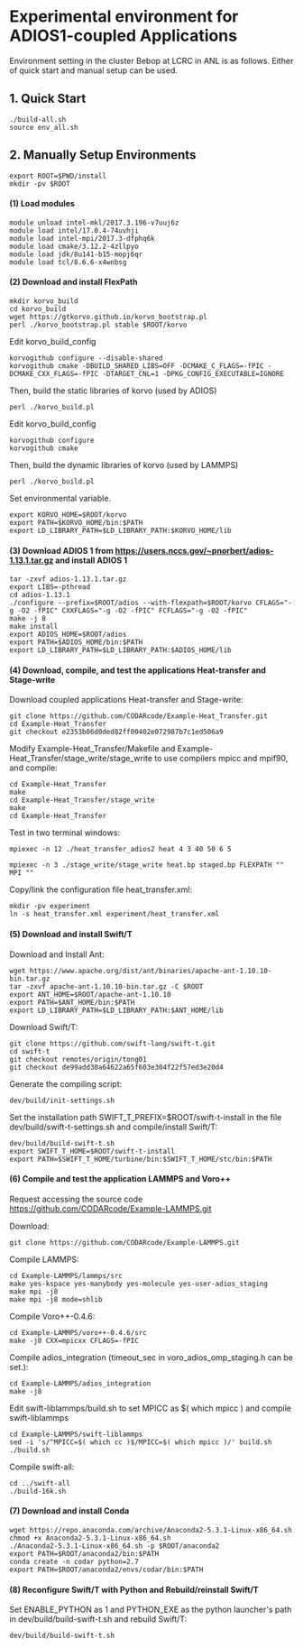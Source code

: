 # Experimental environment for ADIOS1-coupled Applications
Environment setting in the cluster Bebop at LCRC in ANL is as follows. Either of quick start and manual setup can be used.

## 1.  Quick Start
```
./build-all.sh
source env_all.sh
```

## 2.  Manually Setup Environments
```
export ROOT=$PWD/install
mkdir -pv $ROOT
```

#### (1) Load modules
```
module unload intel-mkl/2017.3.196-v7uuj6z
module load intel/17.0.4-74uvhji
module load intel-mpi/2017.3-dfphq6k
module load cmake/3.12.2-4zllpyo
module load jdk/8u141-b15-mopj6qr
module load tcl/8.6.6-x4wnbsg
```

#### (2) Download and install FlexPath
```
mkdir korvo_build
cd korvo_build
wget https://gtkorvo.github.io/korvo_bootstrap.pl
perl ./korvo_bootstrap.pl stable $ROOT/korvo
```
Edit korvo_build_config
```
korvogithub configure --disable-shared
korvogithub cmake -DBUILD_SHARED_LIBS=OFF -DCMAKE_C_FLAGS=-fPIC -DCMAKE_CXX_FLAGS=-fPIC -DTARGET_CNL=1 -DPKG_CONFIG_EXECUTABLE=IGNORE
```
Then, build the static libraries of korvo (used by ADIOS)
```
perl ./korvo_build.pl
```
Edit korvo_build_config
```
korvogithub configure
korvogithub cmake
```
Then, build the dynamic libraries of korvo (used by LAMMPS)
```
perl ./korvo_build.pl
```
Set environmental variable.
```
export KORVO_HOME=$ROOT/korvo
export PATH=$KORVO_HOME/bin:$PATH
export LD_LIBRARY_PATH=$LD_LIBRARY_PATH:$KORVO_HOME/lib
```

#### (3) Download ADIOS 1 from https://users.nccs.gov/~pnorbert/adios-1.13.1.tar.gz and install ADIOS 1
```
tar -zxvf adios-1.13.1.tar.gz
export LIBS=-pthread
cd adios-1.13.1
./configure --prefix=$ROOT/adios --with-flexpath=$ROOT/korvo CFLAGS="-g -O2 -fPIC" CXXFLAGS="-g -O2 -fPIC" FCFLAGS="-g -O2 -fPIC"
make -j 8
make install
export ADIOS_HOME=$ROOT/adios
export PATH=$ADIOS_HOME/bin:$PATH
export LD_LIBRARY_PATH=$LD_LIBRARY_PATH:$ADIOS_HOME/lib
```

#### (4) Download, compile, and test the applications Heat-transfer and Stage-write
Download coupled applications Heat-transfer and Stage-write:
```
git clone https://github.com/CODARcode/Example-Heat_Transfer.git
cd Example-Heat_Transfer
git checkout e2353b06d0ded82ff00402e072987b7c1ed506a9
```
Modify Example-Heat_Transfer/Makefile and Example-Heat_Transfer/stage_write/stage_write to use compilers mpicc and mpif90, and compile:
```
cd Example-Heat_Transfer
make
cd Example-Heat_Transfer/stage_write
make
cd Example-Heat_Transfer
```
Test in two terminal windows:
```
mpiexec -n 12 ./heat_transfer_adios2 heat 4 3 40 50 6 5
```
```
mpiexec -n 3 ./stage_write/stage_write heat.bp staged.bp FLEXPATH "" MPI ""
```
Copy/link the configuration file heat_transfer.xml:
```
mkdir -pv experiment
ln -s heat_transfer.xml experiment/heat_transfer.xml
```

#### (5) Download and install Swift/T
Download and Install Ant:
```
wget https://www.apache.org/dist/ant/binaries/apache-ant-1.10.10-bin.tar.gz
tar -zxvf apache-ant-1.10.10-bin.tar.gz -C $ROOT
export ANT_HOME=$ROOT/apache-ant-1.10.10
export PATH=$ANT_HOME/bin:$PATH
export LD_LIBRARY_PATH=$LD_LIBRARY_PATH:$ANT_HOME/lib
```
Download Swift/T:
```
git clone https://github.com/swift-lang/swift-t.git
cd swift-t
git checkout remotes/origin/tong01
git checkout de99add30a64622a65f603e304f22f57ed3e20d4
```
Generate the compiling script:
```
dev/build/init-settings.sh
```
Set the installation path SWIFT_T_PREFIX=$ROOT/swift-t-install in the file dev/build/swift-t-settings.sh and compile/install Swift/T:
```
dev/build/build-swift-t.sh
export SWIFT_T_HOME=$ROOT/swift-t-install
export PATH=$SWIFT_T_HOME/turbine/bin:$SWIFT_T_HOME/stc/bin:$PATH
```

#### (6) Compile and test the application LAMMPS and Voro++
Request accessing the source code https://github.com/CODARcode/Example-LAMMPS.git

Download:
```
git clone https://github.com/CODARcode/Example-LAMMPS.git
```
Compile LAMMPS:
```
cd Example-LAMMPS/lammps/src
make yes-kspace yes-manybody yes-molecule yes-user-adios_staging
make mpi -j8
make mpi -j8 mode=shlib
```
Compile Voro++-0.4.6:
```
cd Example-LAMMPS/voro++-0.4.6/src
make -j8 CXX=mpicxx CFLAGS=-fPIC
```
Compile adios_integration (timeout_sec in voro_adios_omp_staging.h can be set.):
```
cd Example-LAMMPS/adios_integration
make -j8
```
Edit swift-liblammps/build.sh to set MPICC as $( which mpicc ) and compile swift-liblammps
```
cd Example-LAMMPS/swift-liblammps
sed -i 's/^MPICC=$( which cc )$/MPICC=$( which mpicc )/' build.sh
./build.sh
```
Compile swift-all:
```
cd ../swift-all
./build-16k.sh
```

#### (7) Download and install Conda
```
wget https://repo.anaconda.com/archive/Anaconda2-5.3.1-Linux-x86_64.sh
chmod +x Anaconda2-5.3.1-Linux-x86_64.sh
./Anaconda2-5.3.1-Linux-x86_64.sh -p $ROOT/anaconda2
export PATH=$ROOT/anaconda2/bin:$PATH
conda create -n codar python=2.7
export PATH=$ROOT/anaconda2/envs/codar/bin:$PATH
```

#### (8) Reconfigure Swift/T with Python and Rebuild/reinstall Swift/T
Set ENABLE_PYTHON as 1 and PYTHON_EXE as the python launcher's path in dev/build/build-swift-t.sh and rebuild Swift/T:
```
dev/build/build-swift-t.sh
```
